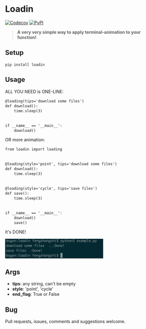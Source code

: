 # Loadin
[![Codecov](https://img.shields.io/codecov/c/github/codecov/example-python.svg)](https://github.com/williamfzc/loadin)
[![PyPI](https://img.shields.io/pypi/v/nine.svg)](https://github.com/williamfzc/loadin)
> **A very very simple way to apply terminal-animation to your function!**

## Setup ##

    pip install loadin

## Usage ##
ALL YOU NEED is ONE-LINE:

    @loading(tips='download some files')
    def download():
        time.sleep(3)


    if __name__ == '__main__':
        download()

OR more animation:

	from loadin import loading


    @loading(style='point', tips='download some files')
    def download():
        time.sleep(3)


    @loading(style='cycle', tips='save files')
    def save():
        time.sleep(3)


    if __name__ == '__main__':
        download()
        save()


It's DONE!

![](demo.gif)

## Args ##

- **tips**: any string, can't be empty
- **style**: 'point', 'cycle'
- **end_flag**: True or False


## Bug ##

Pull requests, issues, comments and suggestions welcome.